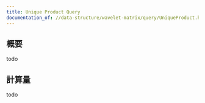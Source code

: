 ```yaml
---
title: Unique Product Query
documentation_of: //data-structure/wavelet-matrix/query/UniqueProduct.hpp
---
```


## 概要

todo

## 計算量
todo